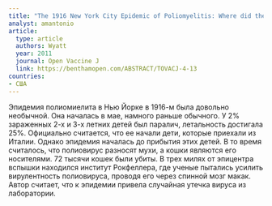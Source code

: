 ```yaml
---
title: "The 1916 New York City Epidemic of Poliomyelitis: Where did the Virus Come From?"
analyst: amantonio
article:
  type: article
  authors: Wyatt
  year: 2011
  journal: Open Vaccine J
  link: https://benthamopen.com/ABSTRACT/TOVACJ-4-13
countries:
- США
---
```


Эпидемия полиомиелита в Нью Йорке в 1916-м была довольно необычной. Она началась в мае, намного раньше обычного. У 2% зараженных 2-х и 3-х летних детей был паралич, летальность достигала 25%. Официально считается, что ее начали дети, которые приехали из Италии. Однако эпидемия началась до прибытия этих детей. В то время считалось, что полиовирус разносят мухи, а кошки являются его носителями. 72 тысячи кошек были убиты.
В трех милях от эпицентра вспышки находился институт Рокфеллера, где ученые пытались усилить вирулентность полиовируса, проводя его через спинной мозг макак. Автор считает, что к эпидемии привела случайная утечка вируса из лаборатории.
